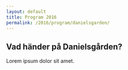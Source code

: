 ```yaml
---
layout: default
title: Program 2016
permalink: /2016/program/danielsgarden/
---
```

## Vad händer på Danielsgården?

Lorem ipsum dolor sit amet.
